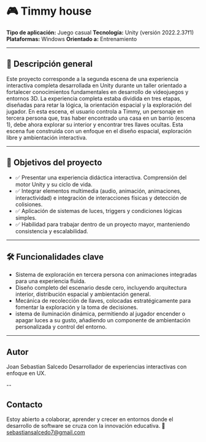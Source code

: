 # 🎮 Timmy house

**Tipo de aplicación:** Juego casual
**Tecnología:** Unity (versión 2022.2.37f1)  
**Plataformas:** Windows 
**Orientado a:** Entrenamiento 

---

## 📘 Descripción general

Este proyecto corresponde a la segunda escena de una experiencia interactiva completa desarrollada en Unity durante un taller orientado a fortalecer conocimientos fundamentales en desarrollo de videojuegos y entornos 3D. La experiencia completa estaba dividida en tres etapas, diseñadas para retar la lógica, la orientación espacial y la exploración del jugador. 
En esta escena, el usuario controla a Timmy, un personaje en tercera persona que, tras haber encontrado una casa en un barrio (escena 1), debe ahora explorar su interior y encontrar tres llaves ocultas. Esta escena fue construida con un enfoque en el diseño espacial, exploración libre y ambientación interactiva.


---

## 🎯 Objetivos del proyecto

- ✅ Presentar una experiencia didáctica interactiva. Comprensión del motor Unity y su ciclo de vida.
- ✅ Integrar elementos multimedia (audio, animación, animaciones, interactividad) e integración de interacciones físicas y detección de colisiones.
- ✅ Aplicación de sistemas de luces, triggers y condiciones lógicas simples.
- ✅ Habilidad para trabajar dentro de un proyecto mayor, manteniendo consistencia y escalabilidad.

---

## 🛠️ Funcionalidades clave

- Sistema de exploración en tercera persona con animaciones integradas para una experiencia fluida.
- Diseño completo del escenario desde cero, incluyendo arquitectura interior, distribución espacial y ambientación general.
- Mecánica de recolección de llaves, colocadas estratégicamente para fomentar la exploración y la toma de decisiones.
- istema de iluminación dinámica, permitiendo al jugador encender o apagar luces a su gusto, añadiendo un componente de ambientación personalizada y control del entorno.

---

## Autor
Joan Sebastian Salcedo
Desarrollador de experiencias interactivas con enfoque en UX.

-- 
## Contacto
Estoy abierto a colaborar, aprender y crecer en entornos donde el desarrollo de software se cruza con la innovación educativa.
📧 sebastiansalcedo7@gmail.com
